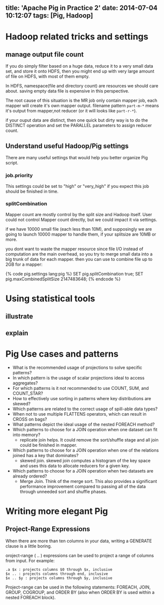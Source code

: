 title: 'Apache Pig in Practice 2'
date: 2014-07-04 10:12:07
tags: [Pig, Hadoop]
---

# Hadoop related tricks and settings

## manage output file count
If you do simply filter based on a huge data, reduce it to a very small data set, and store it onto HDFS, then you might end up with very large amount of file on HDFS, with most of them empty.

In HDFS, namespace(file and directory count) are resources we should care about. saving empty data file is expensive in this perspective.

The root cause of this situation is the MR job only contain mapper job, each mapper will create it's own mapper output. filename pattern `part-m-*` means it's output from mapper,not reducer (or it will looks like `part-r-*`).

if your ouput data are distinct, then one quick but dirty way is to do the DISTINCT operation and set the PARALLEL parameters to assign reducer count.

## Understand useful Hadoop/Pig settings
There are many useful settings that would help you better organize Pig script.

### job.priority
This settings could be set to "high" or "very_high" if you expect this job should be finished in time.

### splitCombination
Mapper count are mostly control by the split size and Hadoop itself. User could not control Mapper count directly, but we could impact it via settings.

if we have 10000 small file (each less than 10M), and supposingly we are going to launch 10000 mapper to handle them, if your splitsize are 10MB or more.

you dont want to waste the mapper resource since file I/O instead of computation are the main overhead, so you try to merge small data into a big trunk of data for each mapper. then you can use to combine file up to 2GB for a mapper:

{% code pig.settings lang:pig %}
SET pig.splitCombination true;
SET pig.maxCombinedSplitSize 2147483648;
{% endcode %}

<!-- more -->

# Using statistical tools

## illustrate

## explain

# Pig Use cases and patterns

* What is the recommended usage of projections to solve specific patterns?
* In which pattern is the usage of scalar projections ideal to access aggregates?
* For which patterns is it not recommended to use COUNT, SUM, and COUNT_STAR?
* How to effectively use sorting in patterns where key distributions are skewed?
* Which patterns are related to the correct usage of spill-able data types?
* When not to use multiple FLATTENS operators, which can result in CROSS on bags?
* What patterns depict the ideal usage of the nested FOREACH method?
* Which patterns to choose for a JOIN operation when one dataset can fit into memory?
  * replicate join helps. It could remove the sort/shuffle stage and all join could be finished in mapper.
* Which patterns to choose for a JOIN operation when one of the relations joined has a key that dominates?
  * skewed join. skewed join computes a histogram of the key space and uses this data to allocate reducers for a given key.
* Which patterns to choose for a JOIN operation when two datasets are already ordered?
  * Merge Join. Think of the merge sort. This also provides a significant performance improvement compared to passing all of the data through unneeded sort and shuffle phases.


# Writing more elegant Pig
## Project-Range Expressions
When there are more than ten columns in your data, writing a GENERATE clause is a little boring.

oroject-range ( .. ) expressions can be used to project a range of columns from input. For example:

```
.a $x : projects columns $0 through $x, inclusive
$x .. : projects columns through end, inclusive
$x .. $y : projects columns through $y, inclusive
```

Project-range can be used in the following statements: FOREACH, JOIN, GROUP, COGROUP, and ORDER BY (also when ORDER BY is used within a nested FOREACH block).


